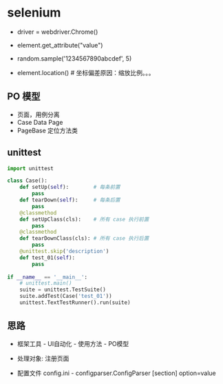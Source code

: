 # selenium

- driver = webdriver.Chrome()
- element.get_attribute("value")

- random.sample('1234567890abcdef', 5)

- element.location()     # 坐标偏差原因：缩放比例。。。



## PO 模型

- 页面，用例分离
- Case Data Page
- PageBase 定位方法类

## unittest

```python
import unittest

class Case():
    def setUp(self):        # 每条前置
        pass
    def tearDown(self):     # 每条后置
        pass
	@classmethod
    def setUpClass(cls):    # 所有 case 执行前置
        pass
	@classmethod
    def tearDownClass(cls): # 所有 case 执行后置
        pass
    @unittest.skip('description')
    def test_01(self):
        pass
    
if __name__ == '__main__':
    # unittest.main()
    suite = unittest.TestSuite()
    suite.addTest(Case('test_01'))
    unittest.TextTestRunner().run(suite)
```

## 思路

- 框架工具 - UI自动化 - 使用方法 - PO模型

- 处理对象: 注册页面
- 配置文件 config.ini - configparser.ConfigParser [section] option=value